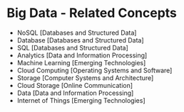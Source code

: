 # Big Data - Related Concepts

- NoSQL [Databases and Structured Data]
- Database [Databases and Structured Data]
- SQL [Databases and Structured Data]
- Analytics [Data and Information Processing]
- Machine Learning [Emerging Technologies]
- Cloud Computing [Operating Systems and Software]
- Storage [Computer Systems and Architecture]
- Cloud Storage [Online Communication]
- Data [Data and Information Processing]
- Internet of Things [Emerging Technologies]
